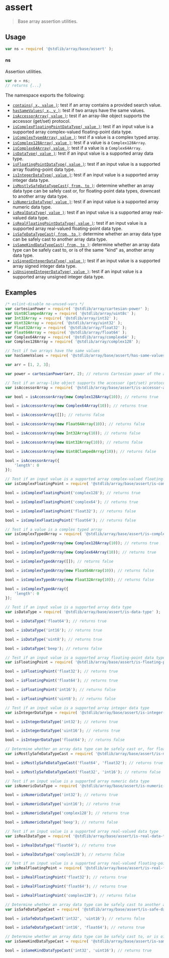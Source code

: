 <!--

@license Apache-2.0

Copyright (c) 2022 The Stdlib Authors.

Licensed under the Apache License, Version 2.0 (the "License");
you may not use this file except in compliance with the License.
You may obtain a copy of the License at

   http://www.apache.org/licenses/LICENSE-2.0

Unless required by applicable law or agreed to in writing, software
distributed under the License is distributed on an "AS IS" BASIS,
WITHOUT WARRANTIES OR CONDITIONS OF ANY KIND, either express or implied.
See the License for the specific language governing permissions and
limitations under the License.

-->

# assert

> Base array assertion utilities.

<section class="usage">

## Usage

```javascript
var ns = require( '@stdlib/array/base/assert' );
```

#### ns

Assertion utilities.

```javascript
var o = ns;
// returns {...}
```

The namespace exports the following:

<!-- <toc pattern="*"> -->

<div class="namespace-toc">

-   <span class="signature">[`contains( x, value )`][@stdlib/array/base/assert/contains]</span><span class="delimiter">: </span><span class="description">test if an array contains a provided search value.</span>
-   <span class="signature">[`hasSameValues( x, y )`][@stdlib/array/base/assert/has-same-values]</span><span class="delimiter">: </span><span class="description">test if two arrays have the same values.</span>
-   <span class="signature">[`isAccessorArray( value )`][@stdlib/array/base/assert/is-accessor-array]</span><span class="delimiter">: </span><span class="description">test if an array-like object supports the accessor (get/set) protocol.</span>
-   <span class="signature">[`isComplexFloatingPointDataType( value )`][@stdlib/array/base/assert/is-complex-floating-point-data-type]</span><span class="delimiter">: </span><span class="description">test if an input value is a supported array complex-valued floating-point data type.</span>
-   <span class="signature">[`isComplexTypedArray( value )`][@stdlib/array/base/assert/is-complex-typed-array]</span><span class="delimiter">: </span><span class="description">test if a value is a complex typed array.</span>
-   <span class="signature">[`isComplex128Array( value )`][@stdlib/array/base/assert/is-complex128array]</span><span class="delimiter">: </span><span class="description">test if a value is a `Complex128Array`.</span>
-   <span class="signature">[`isComplex64Array( value )`][@stdlib/array/base/assert/is-complex64array]</span><span class="delimiter">: </span><span class="description">test if a value is a `Complex64Array`.</span>
-   <span class="signature">[`isDataType( value )`][@stdlib/array/base/assert/is-data-type]</span><span class="delimiter">: </span><span class="description">test if an input value is a supported array data type.</span>
-   <span class="signature">[`isFloatingPointDataType( value )`][@stdlib/array/base/assert/is-floating-point-data-type]</span><span class="delimiter">: </span><span class="description">test if an input value is a supported array floating-point data type.</span>
-   <span class="signature">[`isIntegerDataType( value )`][@stdlib/array/base/assert/is-integer-data-type]</span><span class="delimiter">: </span><span class="description">test if an input value is a supported array integer data type.</span>
-   <span class="signature">[`isMostlySafeDataTypeCast( from, to )`][@stdlib/array/base/assert/is-mostly-safe-data-type-cast]</span><span class="delimiter">: </span><span class="description">determine whether an array data type can be safely cast or, for floating-point data types, downcast to another array data type.</span>
-   <span class="signature">[`isNumericDataType( value )`][@stdlib/array/base/assert/is-numeric-data-type]</span><span class="delimiter">: </span><span class="description">test if an input value is a supported array numeric data type.</span>
-   <span class="signature">[`isRealDataType( value )`][@stdlib/array/base/assert/is-real-data-type]</span><span class="delimiter">: </span><span class="description">test if an input value is a supported array real-valued data type.</span>
-   <span class="signature">[`isRealFloatingPointDataType( value )`][@stdlib/array/base/assert/is-real-floating-point-data-type]</span><span class="delimiter">: </span><span class="description">test if an input value is a supported array real-valued floating-point data type.</span>
-   <span class="signature">[`isSafeDataTypeCast( from, to )`][@stdlib/array/base/assert/is-safe-data-type-cast]</span><span class="delimiter">: </span><span class="description">determine whether an array data type can be safely cast to another array data type.</span>
-   <span class="signature">[`isSameKindDataTypeCast( from, to )`][@stdlib/array/base/assert/is-same-kind-data-type-cast]</span><span class="delimiter">: </span><span class="description">determine whether an array data type can be safely cast to, or is of the same "kind" as, another array data type.</span>
-   <span class="signature">[`isSignedIntegerDataType( value )`][@stdlib/array/base/assert/is-signed-integer-data-type]</span><span class="delimiter">: </span><span class="description">test if an input value is a supported array signed integer data type.</span>
-   <span class="signature">[`isUnsignedIntegerDataType( value )`][@stdlib/array/base/assert/is-unsigned-integer-data-type]</span><span class="delimiter">: </span><span class="description">test if an input value is a supported array unsigned integer data type.</span>

</div>

<!-- </toc> -->

</section>

<!-- /.usage -->

<section class="examples">

## Examples

<!-- TODO: better examples -->

<!-- eslint no-undef: "error" -->

```javascript
/* eslint-disable no-unused-vars */
var cartesianPower = require( '@stdlib/array/cartesian-power' );
var Uint8ClampedArray = require( '@stdlib/array/uint8c' );
var Int32Array = require( '@stdlib/array/int32' );
var Uint32Array = require( '@stdlib/array/uint32' );
var Float32Array = require( '@stdlib/array/float32' );
var Float64Array = require( '@stdlib/array/float64' );
var Complex64Array = require( '@stdlib/array/complex64' );
var Complex128Array = require( '@stdlib/array/complex128' );

// Test if two arrays have the same values
var hasSameValues = require( '@stdlib/array/base/assert/has-same-values' );

var arr = [1, 2, 3];

var power = cartesianPower(arr, 2); // returns Cartesian power of the array

// Test if an array-like object supports the accessor (get/set) protocol
var isAccessorArray = require( '@stdlib/array/base/assert/is-accessor-array' );

var bool = isAccessorArray(new Complex128Array(10)); // returns true

bool = isAccessorArray(new Complex64Array(10)); // returns true

bool = isAccessorArray([]); // returns false

bool = isAccessorArray(new Float64Array(10)); // returns false

bool = isAccessorArray(new Int32Array(10)); // returns false

bool = isAccessorArray(new Uint32Array(10)); // returns false

bool = isAccessorArray(new Uint8ClampedArray(10)); // returns false

bool = isAccessorArray({
    'length': 0
});

// Test if an input value is a supported array complex-valued floating-point data type
var isComplexFloatingPoint = require( '@stdlib/array/base/assert/is-complex-floating-point-data-type' );

bool = isComplexFloatingPoint('complex128'); // returns true

bool = isComplexFloatingPoint('complex64'); // returns true

bool = isComplexFloatingPoint('float32'); // returns false

bool = isComplexFloatingPoint('float64'); // returns false

// Test if a value is a complex typed array
var isComplexTypedArray = require( '@stdlib/array/base/assert/is-complex-typed-array' );

bool = isComplexTypedArray(new Complex128Array(10)); // returns true

bool = isComplexTypedArray(new Complex64Array(10)); // returns true

bool = isComplexTypedArray([]); // returns false

bool = isComplexTypedArray(new Float64Array(10)); // returns false

bool = isComplexTypedArray(new Float32Array(10)); // returns false

bool = isComplexTypedArray({
    'length': 0
});

// Test if an input value is a supported array data type
var isDataType = require( '@stdlib/array/base/assert/is-data-type' );

bool = isDataType('float64'); // returns true

bool = isDataType('int16'); // returns true

bool = isDataType('uint8'); // returns true

bool = isDataType('beep'); // returns false

// Test if an input value is a supported array floating-point data type
var isFloatingPoint = require( '@stdlib/array/base/assert/is-floating-point-data-type' );

bool = isFloatingPoint('float32'); // returns true

bool = isFloatingPoint('float64'); // returns true

bool = isFloatingPoint('int16'); // returns false

bool = isFloatingPoint('uint8'); // returns false

// Test if an input value is a supported array integer data type
var isIntegerDataType = require( '@stdlib/array/base/assert/is-integer-data-type' );

bool = isIntegerDataType('int32'); // returns true

bool = isIntegerDataType('uint16'); // returns true

bool = isIntegerDataType('float64'); // returns false

// Determine whether an array data type can be safely cast or, for floating-point data types, downcast to another array data type
var isMostlySafeDataTypeCast = require( '@stdlib/array/base/assert/is-mostly-safe-data-type-cast' );

bool = isMostlySafeDataTypeCast('float64', 'float32'); // returns true

bool = isMostlySafeDataTypeCast('float32', 'int16'); // returns false

// Test if an input value is a supported array numeric data type
var isNumericDataType = require( '@stdlib/array/base/assert/is-numeric-data-type' );

bool = isNumericDataType('int32'); // returns true

bool = isNumericDataType('uint16'); // returns true

bool = isNumericDataType('complex128'); // returns true

bool = isNumericDataType('beep'); // returns false

// Test if an input value is a supported array real-valued data type
var isRealDataType = require( '@stdlib/array/base/assert/is-real-data-type' );

bool = isRealDataType('float64'); // returns true

bool = isRealDataType('complex128'); // returns false

// Test if an input value is a supported array real-valued floating-point data type
var isRealFloatingPoint = require( '@stdlib/array/base/assert/is-real-floating-point-data-type' );

bool = isRealFloatingPoint('float32'); // returns true

bool = isRealFloatingPoint('float64'); // returns true

bool = isRealFloatingPoint('complex128'); // returns false

// Determine whether an array data type can be safely cast to another array data type
var isSafeDataTypeCast = require( '@stdlib/array/base/assert/is-safe-data-type-cast' );

bool = isSafeDataTypeCast('int32', 'uint16'); // returns false

bool = isSafeDataTypeCast('int16', 'float64'); // returns true

// Determine whether an array data type can be safely cast to, or is of the same "kind" as, another array data type
var isSameKindDataTypeCast = require( '@stdlib/array/base/assert/is-same-kind-data-type-cast' );

bool = isSameKindDataTypeCast('int32', 'uint16'); // returns true
```

</section>

<!-- /.examples -->

<!-- Section for related `stdlib` packages. Do not manually edit this section, as it is automatically populated. -->

<section class="related">

</section>

<!-- /.related -->

<!-- Section for all links. Make sure to keep an empty line after the `section` element and another before the `/section` close. -->

<section class="links">

<!-- <toc-links> -->

[@stdlib/array/base/assert/contains]: https://github.com/stdlib-js/stdlib/tree/develop/lib/node_modules/%40stdlib/array/base/assert/contains

[@stdlib/array/base/assert/has-same-values]: https://github.com/stdlib-js/stdlib/tree/develop/lib/node_modules/%40stdlib/array/base/assert/has-same-values

[@stdlib/array/base/assert/is-accessor-array]: https://github.com/stdlib-js/stdlib/tree/develop/lib/node_modules/%40stdlib/array/base/assert/is-accessor-array

[@stdlib/array/base/assert/is-complex-floating-point-data-type]: https://github.com/stdlib-js/stdlib/tree/develop/lib/node_modules/%40stdlib/array/base/assert/is-complex-floating-point-data-type

[@stdlib/array/base/assert/is-complex-typed-array]: https://github.com/stdlib-js/stdlib/tree/develop/lib/node_modules/%40stdlib/array/base/assert/is-complex-typed-array

[@stdlib/array/base/assert/is-complex128array]: https://github.com/stdlib-js/stdlib/tree/develop/lib/node_modules/%40stdlib/array/base/assert/is-complex128array

[@stdlib/array/base/assert/is-complex64array]: https://github.com/stdlib-js/stdlib/tree/develop/lib/node_modules/%40stdlib/array/base/assert/is-complex64array

[@stdlib/array/base/assert/is-data-type]: https://github.com/stdlib-js/stdlib/tree/develop/lib/node_modules/%40stdlib/array/base/assert/is-data-type

[@stdlib/array/base/assert/is-floating-point-data-type]: https://github.com/stdlib-js/stdlib/tree/develop/lib/node_modules/%40stdlib/array/base/assert/is-floating-point-data-type

[@stdlib/array/base/assert/is-integer-data-type]: https://github.com/stdlib-js/stdlib/tree/develop/lib/node_modules/%40stdlib/array/base/assert/is-integer-data-type

[@stdlib/array/base/assert/is-mostly-safe-data-type-cast]: https://github.com/stdlib-js/stdlib/tree/develop/lib/node_modules/%40stdlib/array/base/assert/is-mostly-safe-data-type-cast

[@stdlib/array/base/assert/is-numeric-data-type]: https://github.com/stdlib-js/stdlib/tree/develop/lib/node_modules/%40stdlib/array/base/assert/is-numeric-data-type

[@stdlib/array/base/assert/is-real-data-type]: https://github.com/stdlib-js/stdlib/tree/develop/lib/node_modules/%40stdlib/array/base/assert/is-real-data-type

[@stdlib/array/base/assert/is-real-floating-point-data-type]: https://github.com/stdlib-js/stdlib/tree/develop/lib/node_modules/%40stdlib/array/base/assert/is-real-floating-point-data-type

[@stdlib/array/base/assert/is-safe-data-type-cast]: https://github.com/stdlib-js/stdlib/tree/develop/lib/node_modules/%40stdlib/array/base/assert/is-safe-data-type-cast

[@stdlib/array/base/assert/is-same-kind-data-type-cast]: https://github.com/stdlib-js/stdlib/tree/develop/lib/node_modules/%40stdlib/array/base/assert/is-same-kind-data-type-cast

[@stdlib/array/base/assert/is-signed-integer-data-type]: https://github.com/stdlib-js/stdlib/tree/develop/lib/node_modules/%40stdlib/array/base/assert/is-signed-integer-data-type

[@stdlib/array/base/assert/is-unsigned-integer-data-type]: https://github.com/stdlib-js/stdlib/tree/develop/lib/node_modules/%40stdlib/array/base/assert/is-unsigned-integer-data-type

<!-- </toc-links> -->

</section>

<!-- /.links -->
